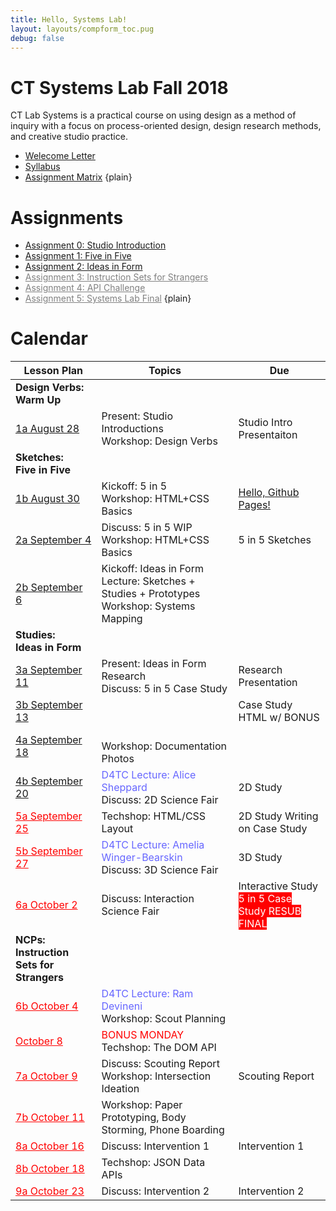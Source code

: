 ```yaml
---
title: Hello, Systems Lab!
layout: layouts/compform_toc.pug
debug: false
---
```


<!-- <script src="https://cdnjs.cloudflare.com/ajax/libs/p5.js/0.5.16/p5.min.js"></script>
<script src="./index_mess.js"></script> -->

<style>
ul.plain {
 margin: 0;
 padding: 0;
 list-style: none;
}
</style>

# CT Systems Lab Fall 2018

<div class="col-6 col-md-6 overview top">
CT Lab Systems is a practical course on using design as a method of inquiry with a focus on process-oriented design, design research methods, and creative studio practice.
</div>

- [Welecome Letter](./welcome_letter.html)
- [Syllabus](./syllabus.html)
- [Assignment Matrix](https://docs.google.com/spreadsheets/d/1OVtofA8TV2qSv_RnN7W7BAem_cFSkqaAivjmNusbYWU/edit?usp=sharing)
{plain}

# Assignments

- [Assignment 0: Studio Introduction](assignment_introduction.html)
- [Assignment 1: Five in Five](assignment_5in5.html)
- [Assignment 2: Ideas in Form](assignment_ideas.html)
- [Assignment 3: Instruction Sets for Strangers](#)
- [Assignment 4: API Challenge](#)
- [Assignment 5: Systems Lab Final](#)
{plain}


# Calendar


| Lesson Plan                                  | Topics                                                                                                | Due                                                                                 |
| -------------------------------------------- | ----------------------------------------------------------------------------------------------------- | ----------------------------------------------------------------------------------- |
| **Design Verbs:<br/>Warm Up**                | &nbsp;                                                                                                | &nbsp;                                                                              |
| [1a August 28](lesson_plans/aug_28.html)     | Present: Studio Introductions<br/> Workshop: Design Verbs                                             | Studio Intro Presentaiton                                                           |
| **Sketches:<br/>Five in Five**               | &nbsp;                                                                                                | &nbsp;                                                                              |
| [1b August 30](lesson_plans/aug_30.html)     | Kickoff: 5 in 5<br/> Workshop: HTML+CSS Basics                                                        | [Hello, Github Pages!](lesson_plans/aug_28.html)                                    |
| [2a September 4](lesson_plans/sep_4.html)    | Discuss: 5 in 5 WIP<br/> Workshop: HTML+CSS Basics                                                    | 5 in 5 Sketches                                                                     |
| [2b September 6](lesson_plans/sep_6.html)    | Kickoff: Ideas in Form<br/> Lecture: Sketches + Studies + Prototypes <br/>Workshop: Systems Mapping   | &nbsp;                                                                              |
| **Studies:<br/>Ideas in Form**               | &nbsp;                                                                                                | &nbsp;                                                                              |
| [3a September 11](lesson_plans/sep_11.html)  | Present: Ideas in Form Research<br/> Discuss: 5 in 5 Case Study                                       | <span class = "">Research Presentation  </span>                                     |
| [3b September 13](lesson_plans/sep_13.html)  | &nbsp;                                                                                                | <span class = ""> Case Study HTML w/ BONUS</span>                                   |
| [4a September 18](lesson_plans/sep_18.html)  | <br/> Workshop: Documentation Photos<br/>                                                             | &nbsp;                                                                              |
| [4b September 20](lesson_plans/sep_20.html)  | <span style="color: #6666FF">D4TC Lecture: Alice Sheppard</span><br/>Discuss: 2D Science Fair         | 2D Study                                                                            |
| [5a September 25](#)                         | Techshop: HTML/CSS Layout                                                                             | 2D Study Writing on Case Study                                                      |
| [5b September 27](#)                         | <span style="color: #6666FF">D4TC Lecture: Amelia Winger-Bearskin</span><br/>Discuss: 3D Science Fair | 3D Study                                                                            |
| [6a October 2](#)                            | Discuss: Interaction Science Fair                                                                     | Interactive Study <br/><span class = "urgent"> 5 in 5 Case Study RESUB FINAL</span> |
| **NCPs:<br/>Instruction Sets for Strangers** | &nbsp;                                                                                                | &nbsp;                                                                              |
| [6b October 4](#)                            | <span style="color: #6666FF">D4TC Lecture: Ram Devineni</span><br/>Workshop: Scout Planning           | &nbsp;                                                                              |
| [October 8](#)                               | <span style="color: #F00">BONUS MONDAY</span><br/> Techshop: The DOM API                              | &nbsp;                                                                              |
| [7a October 9](#)                            | Discuss: Scouting Report<br/>Workshop: Intersection Ideation                                          | Scouting Report                                                                     |
| [7b October 11](#)                           | Workshop: Paper Prototyping, Body Storming, Phone Boarding                                            | &nbsp;                                                                              |
| [8a October 16](#)                           | Discuss: Intervention 1                                                                               | Intervention 1                                                                      |
| [8b October 18](#)                           | Techshop: JSON Data APIs                                                                              | &nbsp;                                                                              |
| [9a October 23](#)                           | Discuss: Intervention 2                                                                               | Intervention 2                                                                      |

<!-- | **Presenting:<br/>Case Studies**                   | &nbsp;                                                                                                                                      | &nbsp;                                                                                                      |
| **POCs:<br/>Data API**                             | &nbsp;                                                                                                                                      | &nbsp;                                                                                                      |
| **Proposing:<br/>Final Project**                   | &nbsp;                                                                                                                                      | &nbsp;                                                                                                      | -->

<!-- | [9b October 25](#)                                 | Kickoff: Final Project<br/> Lecture: Domains + Precedents<br/> Workshop: Mapping Ideation                                                   | &nbsp;                                                                                                      |
| [10a October 30](#)                                | Present: Domain Research                                                                                                                    | Study 1, Precedent Research                                                                                 |
| [10b November 1](#)                                | Discuss: Studies<br/> Workshop: Bodystorming + Phoneboarding + Yes, and...                                                                  | Study 2, Research                                                                                           |
| [11a November 6](#)                                | Workshop: Direction Setting + Constraint Finding + Design Values                                                                            | Study 3, Research                                                                                           |
| [11b November 8](#)                                | Lecture: Prototyping<br/> Workshop: Prototype Triaging                                                                                      | Proposal Form                                                                                               |
| [12a November 13](#)                               | Present: WIP                                                                                                                                | Prototype 1                                                                                                 |
| [12b November 15](#)                               | Lecture: User Testing                                                                                                                       | &nbsp;                                                                                                      |
| [13a November 20](#)                               | Discuss: Findings<br/> Lecture: Narrative Complete Products                                                                                 | Prototype 2                                                                                                 |
| [13b November 22](#)                               | Thanksgiving{gray}                                                                                                                          | &nbsp;                                                                                                      |
| [14a November 27](#)                               | TBA                                                                                                                                         | &nbsp;                                                                                                      |
| [14b November 29](#)                               | Workshop: Documentation + Promotion                                                                                                         | NCP Alpha                                                                                                   |
| [15a December 4](#)                                | Discuss: Documentation                                                                                                                      | &nbsp;                                                                                                      |
| [15b December 6](#)                                | Present: Rehersals                                                                                                                          | &nbsp;                                                                                                      |
| [15a December 11](#)                               | Final Presentations{red}                                                                                                                    | Final Presentation                                                                                          |
| [15b December 13](#)                               | Final Presentations{red}                                                                                                                    | &nbsp;                                                                                                      | -->


<style>

.urgent {
    background: red;
    color: white;
}

/* tr:nth-child(-n+10),
tr:nth-child(-n+10) a[href^="#"]
 {
    color: #CCC !important;

} */

.temp {
    color: #BBB;
}
    .top {
        padding: 0;
        font-size: 14px;
    }

    .table th:first-child,  {
        /* border: 1px solid red; */
        width: 35%;

    }


    td a[href="#"] {
        color: red;
    }

    .comp-form-toc .table a[href^="#"] {
**        color: black;
        text-decoration: none;
        border: none;
    }

    .table td,
    .table th {
        padding-left: 0px;;
    }

    .table thead {
        /* display: none; */
    }

    .gray {
        color: #AAA;
    }

    .red {
        color: #F00;
    }

    a[href="#"] {
        color: gray;
    }

</style>